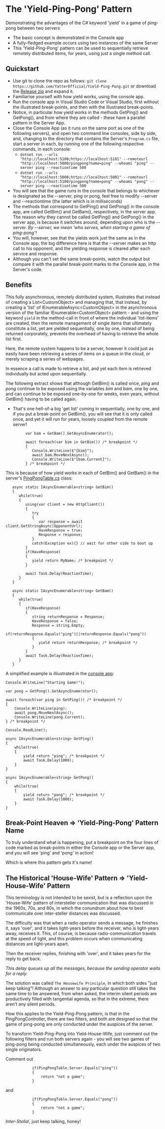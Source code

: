 # The 'Yield-Ping-Pong' Pattern
Demonstrating the advantages of the C# keyword 'yield' in a game of ping-pong between two servers

- The basic concept is demonstrated in the Console app
- A fully-fledged example occurs using two instances of the same Server
- This 'Yield-Ping-Pong' pattern can be used to sequentially retrieve remotely distributed items, for years, using just a single method call.

## Quickstart

- Use git to clone the repo as follows: ```git clone https://github.com/YatterOfficial/Yield-Ping-Pong.git``` or download the [Release zip](https://github.com/YatterOfficial/Yield-Ping-Pong/releases/) and expand it.
- Familiarise yourself with how yield works, using the console app.
- Run the console app in Visual Studio Code or Visual Studio, first without the illustrated break-points, and then with the illustrated break-points.
- Notice, in particular how yield works in the methods GetPing() and GetPong(), and from where they are called - these have a parallel pattern in the Server App.
- Close the Console App (as it runs on the same port as one of the following servers), and open two command line consoles, side by side, and, changing to the directory that contains the Server's ```Program.cs``` file, start a server in each, by running  one of the following respective commands, in each console:
  - ```dotnet run --urls "http://localhost:5100;https://localhost:5101" --remoteurl "http://localhost:5000/pingpong?name=ping" --whoami "ping" --server ping --reactiontime 500```
  - ```dotnet run --urls "http://localhost:5000;https://localhost:5001" --remoteurl "http://localhost:5100/pingpong?name=pong" --whoami "pong" --server ping --reactiontime 500```
- You will see that the game runs in the console that belongs to whichever is designated as the --server, ping or pong, feel free to modify --server and --reactiontime (the latter which is in milliseconds)
- The methods that correspond to GetPing() and GetPong() in the console app, are called GetBim() and GetBam(), respectively, in the server app. The reason why they cannot be called GetPing() and GetPong() in the server app, is because it switches around, depending upon who is the --server. _By --server, we mean 'who serves, when starting a game of ping-pong'!_
- You will, however, see that the yields work just the same as in the Console app, the big difference here is that the --server makes an http call to his opponent, and the yielding response is cleared after each service and response.
- Although you can't set the same break-points, watch the output but compare it with the parallel break-point marks to the Console app, in the Server's code.

## Benefits

This fully asynchronous, remotely distributed system, illustrates that instead of creating a List&lt;CustomObject&gt; and managing that, that instead, by creating a 'list' of IEnumerableAsync&lt;CustomObject&gt; in the asynchronous version of the familiar IEnumerable&lt;CustomObject&gt; pattern - and using the keyword  ```yield``` in the method-call in front of where the individual 'list-items' are created, then the remote management of single items that ultimately constitute a list, yet are yielded sequentially, one by one, instead of being returned corporately, prevents the overhead of having to retrieve the whole list first.
  
Here, the remote system happens to be a server, however it could just as easily have been retrieving a series of items on a queue in the cloud, or merely scraping a series of webpages.

In essence a call is made to retrieve a list, and yet each item is retrieved individually but acted upon sequentially.

The following extract shows that although GetBim() is called once, _ping_ and _pong_ continue to be exposed using the variables _bim_ and _bam_, one by one, and can continue to be exposed one-by-one for weeks, even years, without GetBim() having to be called again.

- That's one hell-of-a big 'get list' coming in sequentially, one by one, and if you put a break-point on GetBim(), you will see that it is only called once, and yet it will run for years, loosely coupled from the remote server!

```
         var bam = GetBam().GetAsyncEnumerator();
         
         await foreach(var bim in GetBim()) /* breakpoint */
         {
            Console.WriteLine($"{bim}");
            await bam.MoveNextAsync();
            Console.WriteLine($"{bam.Current}");
         } /* breakpoint */
```
  
This is because of how yield works in each of GetBim() and GetBam() in the server's [PingPongTable.cs](https://github.com/YatterOfficial/Yield-Ping-Pong/blob/master/Server/PingPongTable.cs) class:

```
   async static IAsyncEnumerable<string> GetBim()
   {
      while(true)
      {
         using(var client = new HttpClient())
         {
            try
            {
               var response = await client.GetStringAsync(OpponentUrl);
               HaveResponse = true;
               Response = response;
            }
            catch(Exception ex){} // wait for other side to boot up
         }
         if(HaveResponse)
         {
            yield return MyName; /* breakpoint */
         }

         await Task.Delay(ReactionTime);
      }
   }

   async static IAsyncEnumerable<string> GetBam()
   {
      while(true)
      {
         if(HaveResponse)
         {
            string returnResponse = Response;
            HaveResponse = false;
            Response = string.Empty;
            if(returnResponse.Equals("ping")||returnResponse.Equals("pong"))
            {
               yield return returnResponse; /* breakpoint */
            }
         }
         await Task.Delay(ReactionTime);
      }
   }
```

A simplified example is illiustrated in the [console app](https://github.com/YatterOfficial/Yield-Ping-Pong/blob/master/ConsoleApp/Program.cs):

```
Console.WriteLine("Starting Game!");

var pong = GetPong().GetAsyncEnumerator();

await foreach(var ping in GetPing()) /* breakpoint */
{
    Console.WriteLine(ping);
    await pong.MoveNextAsync();
    Console.WriteLine(pong.Current);
} /* breakpoint */

Console.ReadLine();

async IAsyncEnumerable<string> GetPing()
{
    while(true)
    {
        yield return "ping"; /* breakpoint */
        await Task.Delay(1000);
    }
}

async IAsyncEnumerable<string> GetPong()
{
    while(true)
    {
        yield return "pong"; /* breakpoint */
        await Task.Delay(1000);
    }
}
```

## Break-Point Heaven => 'Yield-Ping-Pong' Pattern Name

To truly understand what is happening, put a breakpoint on the four lines of code marked as break-points in either the Console app or the Server app, and you will see 'ping' and 'pong' in action!

Which is where this pattern gets it's name!

## The Historical 'House-Wife' Pattern => 'Yield-House-Wife' Pattern

This terminology is not intended to be sexist, but is a reflection upon the 'House-Wife' pattern of intersteller communication that was discussed in the 1960s, 70s, and 80s, in which the conundrum about how to best communicate over inter-steller distances was discussed.

The difficulty was that when a radio operator sends a message, he finishes it, says 'over', and it takes light-years before the receiver, who is light-years away, receives it. This, of course, is because radio-communication travels at the speed of light, and this problem occurs when communicating distances are light-years apart.

Then the receiver replies, finishing with 'over', and it takes years for the reply to get back.

_This delay queues up all the messages, because the sending operator waits for a reply._

The solution was called ```The Housewife Principle```, in which both sides "just keep talking"! Although an answer to any particular question still takes the same time to be answered, from when asked, the interim silent periods are productively filled with tangential agenda, so that in the extreme, there aren't any silent periods.

How this applies to the Yield-Ping-Pong pattern, is that in the PingPongController, there are two filters, and both are designed so that the game of ping-pong are only conducted under the auspices of the server.

To transform Yield-Ping-Pong into Yield-House-Wife, just comment out the following filters and run both servers again - you will see two games of ping-pong being conducted simultaneously, each under the auspices of two single originators.

Comment out

```
            if(PingPongTable.Server.Equals("ping"))
            {
                return "not a game";
            }
```

and

```
            if(PingPongTable.Server.Equals("pong"))
            {
                return "not a game";
            }
```

_Inter-Stella!_, just keep talking, honey!
